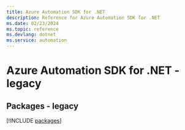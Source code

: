 ```yaml
---
title: Azure Automation SDK for .NET
description: Reference for Azure Automation SDK for .NET
ms.date: 02/23/2024
ms.topic: reference
ms.devlang: dotnet
ms.service: automation
---
```

# Azure Automation SDK for .NET - legacy
## Packages - legacy
[!INCLUDE [packages](automation-index.md)]